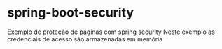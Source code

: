 # spring-boot-security

Exemplo de proteção de páginas com spring security
Neste exemplo as credenciais de acesso são armazenadas em memória
